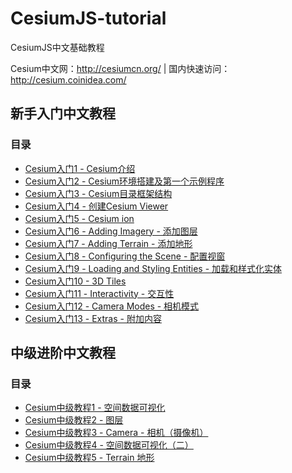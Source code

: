 # CesiumJS-tutorial
CesiumJS中文基础教程 

Cesium中文网：http://cesiumcn.org/ | 国内快速访问：http://cesium.coinidea.com/

## 新手入门中文教程
### 目录
- <a href="https://github.com/hujiulin/CesiumJS-tutorial/tree/master/%E6%96%B0%E6%89%8B%E5%85%A5%E9%97%A8%E4%B8%AD%E6%96%87%E6%95%99%E7%A8%8B/Cesium%E5%85%A5%E9%97%A81%20-%20Cesium%E4%BB%8B%E7%BB%8D" target="_blank">Cesium入门1 - Cesium介绍</a>
- <a href="https://github.com/hujiulin/CesiumJS-tutorial/tree/master/%E6%96%B0%E6%89%8B%E5%85%A5%E9%97%A8%E4%B8%AD%E6%96%87%E6%95%99%E7%A8%8B/Cesium%E5%85%A5%E9%97%A82%20-%20Cesium%E7%8E%AF%E5%A2%83%E6%90%AD%E5%BB%BA%E5%8F%8A%E7%AC%AC%E4%B8%80%E4%B8%AA%E7%A4%BA%E4%BE%8B%E7%A8%8B%E5%BA%8F" target="_blank">Cesium入门2 - Cesium环境搭建及第一个示例程序</a>
- <a href="https://github.com/hujiulin/CesiumJS-tutorial/tree/master/%E6%96%B0%E6%89%8B%E5%85%A5%E9%97%A8%E4%B8%AD%E6%96%87%E6%95%99%E7%A8%8B/Cesium%E5%85%A5%E9%97%A83%20-%20Cesium%E7%9B%AE%E5%BD%95%E6%A1%86%E6%9E%B6%E7%BB%93%E6%9E%84" target="_blank">Cesium入门3 - Cesium目录框架结构</a>
- <a href="https://github.com/hujiulin/CesiumJS-tutorial/tree/master/%E6%96%B0%E6%89%8B%E5%85%A5%E9%97%A8%E4%B8%AD%E6%96%87%E6%95%99%E7%A8%8B/Cesium%E5%85%A5%E9%97%A84%20-%20%E5%88%9B%E5%BB%BACesium%20Viewer" target="_blank">Cesium入门4 - 创建Cesium Viewer</a>
- <a href="https://github.com/hujiulin/CesiumJS-tutorial/tree/master/%E6%96%B0%E6%89%8B%E5%85%A5%E9%97%A8%E4%B8%AD%E6%96%87%E6%95%99%E7%A8%8B/Cesium%E5%85%A5%E9%97%A85%20-%20Cesium%20ion" target="_blank">Cesium入门5 - Cesium ion</a>
- <a href="https://github.com/hujiulin/CesiumJS-tutorial/tree/master/%E6%96%B0%E6%89%8B%E5%85%A5%E9%97%A8%E4%B8%AD%E6%96%87%E6%95%99%E7%A8%8B/Cesium%E5%85%A5%E9%97%A86%20-%20Adding%20Imagery%20-%20%E6%B7%BB%E5%8A%A0%E5%9B%BE%E5%B1%82" target="_blank">Cesium入门6 - Adding Imagery - 添加图层</a>
- <a href="https://github.com/hujiulin/CesiumJS-tutorial/tree/master/%E6%96%B0%E6%89%8B%E5%85%A5%E9%97%A8%E4%B8%AD%E6%96%87%E6%95%99%E7%A8%8B/Cesium%E5%85%A5%E9%97%A87%20-%20Adding%20Terrain%20-%20%E6%B7%BB%E5%8A%A0%E5%9C%B0%E5%BD%A2" target="_blank">Cesium入门7 - Adding Terrain - 添加地形</a>
- <a href="https://github.com/hujiulin/CesiumJS-tutorial/tree/master/%E6%96%B0%E6%89%8B%E5%85%A5%E9%97%A8%E4%B8%AD%E6%96%87%E6%95%99%E7%A8%8B/Cesium%E5%85%A5%E9%97%A88%20-%20Configuring%20the%20Scene%20-%20%E9%85%8D%E7%BD%AE%E8%A7%86%E7%AA%97" target="_blank">Cesium入门8 - Configuring the Scene - 配置视窗</a>
- <a href="https://github.com/hujiulin/CesiumJS-tutorial/tree/master/%E6%96%B0%E6%89%8B%E5%85%A5%E9%97%A8%E4%B8%AD%E6%96%87%E6%95%99%E7%A8%8B/Cesium%E5%85%A5%E9%97%A89%20-%20Loading%20and%20Styling%20Entities%20-%20%E5%8A%A0%E8%BD%BD%E5%92%8C%E6%A0%B7%E5%BC%8F%E5%8C%96%E5%AE%9E%E4%BD%93" target="_blank">Cesium入门9 - Loading and Styling Entities - 加载和样式化实体</a>
- <a href="https://github.com/hujiulin/CesiumJS-tutorial/tree/master/%E6%96%B0%E6%89%8B%E5%85%A5%E9%97%A8%E4%B8%AD%E6%96%87%E6%95%99%E7%A8%8B/Cesium%E5%85%A5%E9%97%A810%20-%203D%20Tiles" target="_blank">Cesium入门10 - 3D Tiles</a>
- <a href="https://github.com/hujiulin/CesiumJS-tutorial/tree/master/%E6%96%B0%E6%89%8B%E5%85%A5%E9%97%A8%E4%B8%AD%E6%96%87%E6%95%99%E7%A8%8B/Cesium%E5%85%A5%E9%97%A811%20-%20Interactivity%20-%20%E4%BA%A4%E4%BA%92%E6%80%A7" target="_blank">Cesium入门11 - Interactivity - 交互性</a>
- <a href="https://github.com/hujiulin/CesiumJS-tutorial/tree/master/%E6%96%B0%E6%89%8B%E5%85%A5%E9%97%A8%E4%B8%AD%E6%96%87%E6%95%99%E7%A8%8B/Cesium%E5%85%A5%E9%97%A812%20-%20Camera%20Modes%20-%20%E7%9B%B8%E6%9C%BA%E6%A8%A1%E5%BC%8F" target="_blank">Cesium入门12 - Camera Modes - 相机模式</a>
- <a href="https://github.com/hujiulin/CesiumJS-tutorial/tree/master/%E6%96%B0%E6%89%8B%E5%85%A5%E9%97%A8%E4%B8%AD%E6%96%87%E6%95%99%E7%A8%8B/Cesium%E5%85%A5%E9%97%A813%20-%20Extras%20-%20%E9%99%84%E5%8A%A0%E5%86%85%E5%AE%B9" target="_blank">Cesium入门13 - Extras - 附加内容</a>

## 中级进阶中文教程
### 目录
- <a href="https://github.com/hujiulin/CesiumJS-tutorial/tree/master/%E4%B8%AD%E7%BA%A7%E8%BF%9B%E9%98%B6%E4%B8%AD%E6%96%87%E6%95%99%E7%A8%8B/Cesium%E4%B8%AD%E7%BA%A7%E6%95%99%E7%A8%8B1%20-%20%E7%A9%BA%E9%97%B4%E6%95%B0%E6%8D%AE%E5%8F%AF%E8%A7%86%E5%8C%96%EF%BC%88%E4%B8%80%EF%BC%89" target="_blank">Cesium中级教程1 - 空间数据可视化</a>
- <a href="https://github.com/hujiulin/CesiumJS-tutorial/tree/master/%E4%B8%AD%E7%BA%A7%E8%BF%9B%E9%98%B6%E4%B8%AD%E6%96%87%E6%95%99%E7%A8%8B/Cesium%E4%B8%AD%E7%BA%A7%E6%95%99%E7%A8%8B2%20-%20%E5%9B%BE%E5%B1%82" target="_blank">Cesium中级教程2 - 图层</a>
- <a href="https://github.com/hujiulin/CesiumJS-tutorial/tree/master/%E4%B8%AD%E7%BA%A7%E8%BF%9B%E9%98%B6%E4%B8%AD%E6%96%87%E6%95%99%E7%A8%8B/Cesium%E4%B8%AD%E7%BA%A7%E6%95%99%E7%A8%8B3%20-%20Camera%20-%20%E7%9B%B8%E6%9C%BA%EF%BC%88%E6%91%84%E5%83%8F%E6%9C%BA%EF%BC%89" target="_blank">Cesium中级教程3 - Camera - 相机（摄像机）</a>
- <a href="https://github.com/hujiulin/CesiumJS-tutorial/tree/master/%E4%B8%AD%E7%BA%A7%E8%BF%9B%E9%98%B6%E4%B8%AD%E6%96%87%E6%95%99%E7%A8%8B/Cesium%E4%B8%AD%E7%BA%A7%E6%95%99%E7%A8%8B4%20-%20%E7%A9%BA%E9%97%B4%E6%95%B0%E6%8D%AE%E5%8F%AF%E8%A7%86%E5%8C%96%EF%BC%88%E4%BA%8C%EF%BC%89" target="_blank">Cesium中级教程4 - 空间数据可视化（二）</a>
- <a href="https://github.com/hujiulin/CesiumJS-tutorial/tree/master/%E4%B8%AD%E7%BA%A7%E8%BF%9B%E9%98%B6%E4%B8%AD%E6%96%87%E6%95%99%E7%A8%8B/Cesium%E4%B8%AD%E7%BA%A7%E6%95%99%E7%A8%8B5%20-%20Terrain%20%E5%9C%B0%E5%BD%A2" target="_blank">Cesium中级教程5 - Terrain 地形</a>




